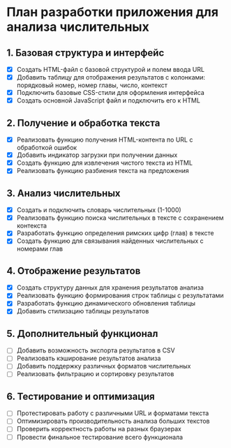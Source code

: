 # План разработки приложения для анализа числительных

## 1. Базовая структура и интерфейс
- [x] Создать HTML-файл с базовой структурой и полем ввода URL
- [x] Добавить таблицу для отображения результатов с колонками: порядковый номер, номер главы, число, контекст
- [x] Подключить базовые CSS-стили для оформления интерфейса
- [x] Создать основной JavaScript файл и подключить его к HTML

## 2. Получение и обработка текста
- [x] Реализовать функцию получения HTML-контента по URL с обработкой ошибок
- [x] Добавить индикатор загрузки при получении данных
- [x] Создать функцию для извлечения чистого текста из HTML
- [x] Реализовать функцию разбиения текста на предложения

## 3. Анализ числительных
- [x] Создать и подключить словарь числительных (1-1000)
- [x] Реализовать функцию поиска числительных в тексте с сохранением контекста
- [x] Разработать функцию определения римских цифр (глав) в тексте
- [x] Создать функцию для связывания найденных числительных с номерами глав

## 4. Отображение результатов
- [x] Создать структуру данных для хранения результатов анализа
- [x] Реализовать функцию формирования строк таблицы с результатами
- [x] Разработать функцию динамического обновления таблицы
- [x] Добавить стилизацию таблицы результатов

## 5. Дополнительный функционал
- [ ] Добавить возможность экспорта результатов в CSV
- [ ] Реализовать кэширование результатов анализа
- [ ] Добавить поддержку различных форматов числительных
- [ ] Реализовать фильтрацию и сортировку результатов

## 6. Тестирование и оптимизация
- [ ] Протестировать работу с различными URL и форматами текста
- [ ] Оптимизировать производительность анализа больших текстов
- [ ] Проверить корректность работы на разных браузерах
- [ ] Провести финальное тестирование всего функционала 